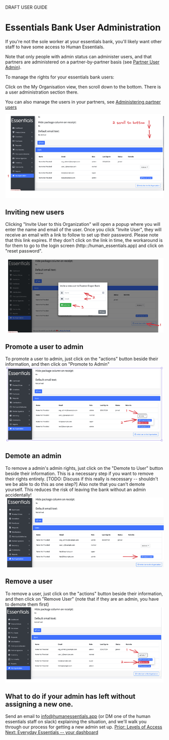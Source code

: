 DRAFT USER GUIDE
# Essentials Bank User Administration

If you're not the sole worker at your essentials bank, you'll likely want other staff to have some access to Human Essentials. 

Note that only people with admin status can administer users, and that partners are administered on a partner-by-partner basis (see [Partner User Admin](pm_partner_user_admin.md)).  

To manage the rights for your essentials bank users:

Click on the My Organisation view, then  scroll down to the bottom. There is a user administration section there.

You can also manage the users in your partners, see [Administering partner users](pm_partner_user_admin.md) 



![navigation users in organization](images/getting_started/user_admin/gs_user_admin_navigation.png)

## Inviting new users
Clicking "Invite User to this Organization" will open a popup where you will enter the name and email of the user.  Once you click "Invite User", they will receive an email with a link to follow to set up their password. 
Please note that this link expires. If they don't click on the link in time, the workaround is for them to go to the login screen (http::/human_essentials.app) and click on "reset password". 

![invite user pop_up](images/getting_started/user_admin/gs_user_admin_invite_user.png)

## Promote a user to admin
To promote a user to admin, just click on the "actions" button beside their information, and then click on "Promote to Admin"
![promote_user](images/getting_started/user_admin/gs_user_admin_promote_user.png)

## Demote an admin
To remove a admin's admin rights, just click on the "Demote to User" button beside their information.
This is a necessary step if you want to remove their rights entirely.  [TODO:  Discuss if this really is necessary -- shouldn't we be able to do this as one step?]
Also note that you can't demote yourself.  This reduces the risk of leaving the bank without an admin accidentally!
![demote_user](images/getting_started/user_admin/gs_user_admin_demote_admin.png)
## Remove a user
To remove a user, just click on the "actions" button beside their information, and then click on "Remove User" (note that if they are an admin, you have to demote them first)
![remove_user](images/getting_started/user_admin/gs_user_admin_remove_user.png)
## What to do if your admin has left without assigning a new one.
Send an email to info@humanessentials.app (or DM one of the human essentials staff on slack) explaining the situation, and we'll walk you through our process for getting a new admin set up.
[Prior:  Levels of Access](getting_started_access_levels.md)
[Next:  Everyday Essentials -- your dashboard](essentials_dashboard.md)




